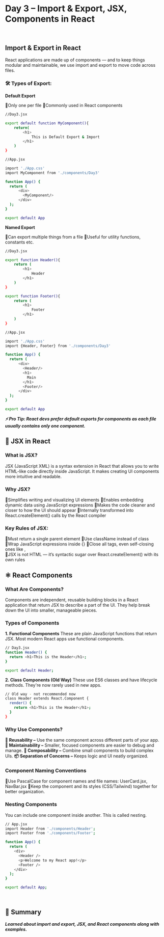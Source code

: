 # Day 3 – Import & Export, JSX, Components in React
<br/>

## Import & Export in React

React applications are made up of components — and to keep things modular and maintainable, we use import and export to move code across files.

### 🛠 Types of Export:

**Default Export**

🔹Only one per file
🔹Commonly used in React components

```bash
//Day3.jsx

export default function MyComponent(){
    return(
        <h1>
            This is Default Export & Import
        </h1>
    )
}
```

```bash
//App.jsx

import './App.css'
import MyComponent from './components/Day3'

function App() {
  return (
      <div>
        <MyComponent/>
      </div>
  );
}

export default App
```

**Named Export**

🔹Can export multiple things from a file
🔹Useful for utility functions, constants etc.

```bash
//Day3.jsx

export function Header(){
    return (
        <h1>
            Header
        </h1>
    )
}

export function Footer(){
    return (
        <h1>
            Footer
        </h1>
    )
}
```

```bash
//App.jsx

import './App.css'
import {Header, Footer} from './components/Day3'

function App() {
  return (
      <div>
        <Header/>
        <h1>
          Main
        </h1>
        <Footer/>
      </div>
  );
}

export default App
```

***⚡ Pro Tip: React devs prefer default exports for components as each file usually contains only one component.***
<br/>

## 📘 JSX in React

### What is JSX?

JSX (JavaScript XML) is a syntax extension in React that allows you to write HTML-like code directly inside JavaScript. It makes creating UI components more intuitive and readable.

### Why JSX?

🔹Simplifies writing and visualizing UI elements
🔹Enables embedding dynamic data using JavaScript expressions
🔹Makes the code cleaner and closer to how the UI should appear
🔹Internally transformed into React.createElement() calls by the React compiler

### Key Rules of JSX:

🔹Must return a single parent element
🔹Use className instead of class
🔹Wrap JavaScript expressions inside {}
🔹Close all tags, even self-closing ones like <img />, <br />
🔹JSX is not HTML — it’s syntactic sugar over React.createElement() with its own rules
<br/>

## ⚛️ React Components

### What Are Components?

Components are independent, reusable building blocks in a React application that return JSX to describe a part of the UI. They help break down the UI into smaller, manageable pieces.

### Types of Components

**1. Functional Components**
These are plain JavaScript functions that return JSX. Most modern React apps use functional components.

```bash
// Day3.jsx
function Header() {
  return <h1>This is the Header</h1>;
}

export default Header;
```

**2. Class Components (Old Way)**
These use ES6 classes and have lifecycle methods. They're now rarely used in new apps.

```bash
// Old way - not recommended now
class Header extends React.Component {
  render() {
    return <h1>This is the Header</h1>;
  }
}
```

### Why Use Components?

**🔁 Reusability –** Use the same component across different parts of your app.
**🔧 Maintainability –** Smaller, focused components are easier to debug and manage.
**🧩 Composability –** Combine small components to build complex UIs.
**📦 Separation of Concerns –** Keeps logic and UI neatly organized.

### Component Naming Conventions

🔹Use PascalCase for component names and file names: UserCard.jsx, NavBar.jsx
🔹Keep the component and its styles (CSS/Tailwind) together for better organization.

### Nesting Components

You can include one component inside another. This is called nesting.

```bash
// App.jsx
import Header from './components/Header';
import Footer from './components/Footer';

function App() {
  return (
    <div>
      <Header />
      <p>Welcome to my React app!</p>
      <Footer />
    </div>
  );
}

export default App;
```
<br/>

## 📝 Summary

***Learned about import and export, JSX, and React components along with examples.***

